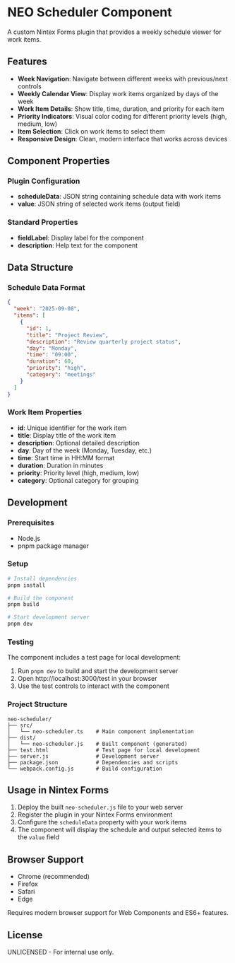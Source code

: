 # NEO Scheduler Component

A custom Nintex Forms plugin that provides a weekly schedule viewer for work items.

## Features

- **Week Navigation**: Navigate between different weeks with previous/next controls
- **Weekly Calendar View**: Display work items organized by days of the week
- **Work Item Details**: Show title, time, duration, and priority for each item
- **Priority Indicators**: Visual color coding for different priority levels (high, medium, low)
- **Item Selection**: Click on work items to select them
- **Responsive Design**: Clean, modern interface that works across devices

## Component Properties

### Plugin Configuration
- **scheduleData**: JSON string containing schedule data with work items
- **value**: JSON string of selected work items (output field)

### Standard Properties
- **fieldLabel**: Display label for the component
- **description**: Help text for the component

## Data Structure

### Schedule Data Format
```json
{
  "week": "2025-09-08",
  "items": [
    {
      "id": 1,
      "title": "Project Review",
      "description": "Review quarterly project status",
      "day": "Monday",
      "time": "09:00",
      "duration": 60,
      "priority": "high",
      "category": "meetings"
    }
  ]
}
```

### Work Item Properties
- **id**: Unique identifier for the work item
- **title**: Display title of the work item
- **description**: Optional detailed description
- **day**: Day of the week (Monday, Tuesday, etc.)
- **time**: Start time in HH:MM format
- **duration**: Duration in minutes
- **priority**: Priority level (high, medium, low)
- **category**: Optional category for grouping

## Development

### Prerequisites
- Node.js
- pnpm package manager

### Setup
```bash
# Install dependencies
pnpm install

# Build the component
pnpm build

# Start development server
pnpm dev
```

### Testing
The component includes a test page for local development:

1. Run `pnpm dev` to build and start the development server
2. Open http://localhost:3000/test in your browser
3. Use the test controls to interact with the component

### Project Structure
```
neo-scheduler/
├── src/
│   └── neo-scheduler.ts    # Main component implementation
├── dist/
│   └── neo-scheduler.js    # Built component (generated)
├── test.html               # Test page for local development
├── server.js               # Development server
├── package.json            # Dependencies and scripts
└── webpack.config.js       # Build configuration
```

## Usage in Nintex Forms

1. Deploy the built `neo-scheduler.js` file to your web server
2. Register the plugin in your Nintex Forms environment
3. Configure the `scheduleData` property with your work items
4. The component will display the schedule and output selected items to the `value` field

## Browser Support

- Chrome (recommended)
- Firefox
- Safari
- Edge

Requires modern browser support for Web Components and ES6+ features.

## License

UNLICENSED - For internal use only.
